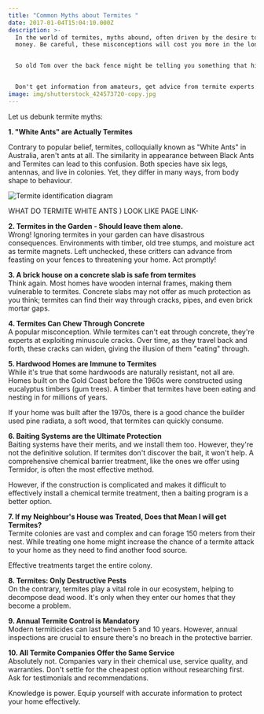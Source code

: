 ```yaml
---
title: "Common Myths about Termites "
date: 2017-01-04T15:04:10.000Z
description: >-
  In the world of termites, myths abound, often driven by the desire to save
  money. Be careful, these misconceptions will cost you more in the long run. 


  So old Tom over the back fence might be telling you something that his dad did back on the farm last century, but now, as then, it has no relevance and is just right out dangerous and inappropriate. 


  Don't get information from amateurs, get advice from termite experts.    
image: img/shutterstock_424573720-copy.jpg
---
```

Let us debunk termite myths:  

**1. "White Ants" are Actually Termites**

Contrary to popular belief, termites, colloquially known as "White Ants" in Australia, aren't ants at all. The similarity in appearance between Black Ants and Termites can lead to this confusion. Both species have six legs, antennas, and live in colonies. Yet, they differ in many ways, from body shape to behaviour. 

![Termite identification diagram](img/difference-betwen-termites-and-black-ants.jpg)

WHAT DO TERMITE WHITE ANTS ) LOOK LIKE PAGE LINK-

**2. Termites in the Garden - Should leave them alone.**\
Wrong! Ignoring termites in your garden can have disastrous consequences. Environments with timber, old tree stumps, and moisture act as termite magnets. Left unchecked, these critters can advance from feasting on your fences to threatening your home. Act promptly!

**3. A brick house on a concrete slab is safe from termites**\
Think again. Most homes have wooden internal frames, making them vulnerable to termites. Concrete slabs may not offer as much protection as you think; termites can find their way through cracks, pipes, and even brick mortar gaps.

**4. Termites Can Chew Through Concrete**\
A popular misconception. While termites can't eat through concrete, they're experts at exploiting minuscule cracks. Over time, as they travel back and forth, these cracks can widen, giving the illusion of them "eating" through.

**5. Hardwood Homes are Immune to Termites**\
While it's true that some hardwoods are naturally resistant, not all are. Homes built on the Gold Coast before the 1960s were constructed using eucalyptus timbers (gum trees). A timber that termites have been eating and nesting in for millions of years.

I﻿f your home was built after the 1970s, there is a good chance the builder used pine radiata, a soft wood, that termites can quickly consume. 

**6. Baiting Systems are the Ultimate Protection**\
Baiting systems have their merits, and we install them too. However, they're not the definitive solution. If termites don't discover the bait, it won't help. A comprehensive chemical barrier treatment, like the ones we offer using Termidor, is often the most effective method.

However, if the construction is complicated and makes it difficult to effectively install a chemical termite treatment, then a baiting program is a better option. 

**7. If my Neighbour's House was Treated, Does that Mean I will get Termites?**\
Termite colonies are vast and complex and can forage 150 meters from their nest. While treating one home might increase the chance of a termite attack to your home as they need to find another food source.

Effective treatments target the entire colony.

**8. Termites: Only Destructive Pests**\
On the contrary, termites play a vital role in our ecosystem, helping to decompose dead wood. It's only when they enter our homes that they become a problem.

**9. Annual Termite Control is Mandatory**\
Modern termiticides can last between 5 and 10 years. However, annual inspections are crucial to ensure there's no breach in the protective barrier.

**10. All Termite Companies Offer the Same Service**\
Absolutely not. Companies vary in their chemical use, service quality, and warranties. Don't settle for the cheapest option without researching first. Ask for testimonials and recommendations.

Knowledge is power. Equip yourself with accurate information to protect your home effectively.